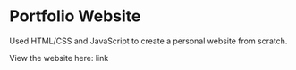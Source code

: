# Portfolio Website

Used HTML/CSS and JavaScript to create a personal website from scratch.

View the website here: link
